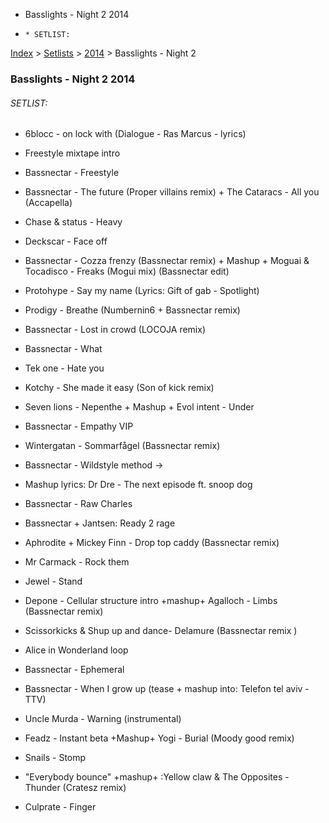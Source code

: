   * Basslights - Night 2 2014
  *     * SETLIST:

[Index](https://www.reddit.com/r/bassnectar/wiki/index) >
[Setlists](https://www.reddit.com/r/bassnectar/wiki/interactive/setlists) >
[2014](https://www.reddit.com/r/bassnectar/wiki/interactive/setlists/2014) >
Basslights - Night 2

### Basslights - Night 2 2014

###### SETLIST:

  * 6blocc - on lock with (Dialogue - Ras Marcus - lyrics)

  * Freestyle mixtape intro 

  * Bassnectar - Freestyle

  * Bassnectar - The future (Proper villains remix) + The Cataracs - All you (Accapella)

  * Chase & status - Heavy

  * Deckscar - Face off

  * Bassnectar - Cozza frenzy (Bassnectar remix) + Mashup + Moguai & Tocadisco - Freaks (Mogui mix) (Bassnectar edit)

  * Protohype - Say my name (Lyrics: Gift of gab - Spotlight)

  * Prodigy - Breathe (Numbernin6 + Bassnectar remix)

  * Bassnectar - Lost in crowd (LOCOJA remix)

  * Bassnectar - What

  * Tek one - Hate you

  * Kotchy - She made it easy (Son of kick remix)

  * Seven lions - Nepenthe + Mashup + Evol intent - Under

  * Bassnectar - Empathy VIP

  * Wintergatan - Sommarfågel (Bassnectar remix)

  * Bassnectar - Wildstyle method ->

  * Mashup lyrics: Dr Dre - The next episode ft. snoop dog

  * Bassnectar - Raw Charles

  * Bassnectar + Jantsen: Ready 2 rage

  * Aphrodite + Mickey Finn - Drop top caddy (Bassnectar remix)

  * Mr Carmack - Rock them

  * Jewel - Stand

  * Depone - Cellular structure intro +mashup+ Agalloch - Limbs (Bassnectar remix)

  * Scissorkicks & Shup up and dance- Delamure (Bassnectar remix )

  * Alice in Wonderland loop

  * Bassnectar - Ephemeral

  * Bassnectar - When I grow up (tease + mashup into: Telefon tel aviv - TTV)

  * Uncle Murda - Warning (instrumental) 

  * Feadz - Instant beta +Mashup+ Yogi - Burial (Moody good remix)

  * Snails - Stomp

  * "Everybody bounce" +mashup+ :Yellow claw & The Opposites - Thunder (Cratesz remix)

  * Culprate - Finger

